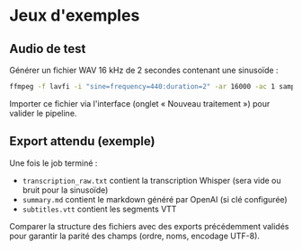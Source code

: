 # Jeux d'exemples

## Audio de test

Générer un fichier WAV 16 kHz de 2 secondes contenant une sinusoïde :

```bash
ffmpeg -f lavfi -i "sine=frequency=440:duration=2" -ar 16000 -ac 1 samples/audio-demo.wav
```

Importer ce fichier via l'interface (onglet « Nouveau traitement ») pour valider le pipeline.

## Export attendu (exemple)

Une fois le job terminé :

- `transcription_raw.txt` contient la transcription Whisper (sera vide ou bruit pour la sinusoïde)
- `summary.md` contient le markdown généré par OpenAI (si clé configurée)
- `subtitles.vtt` contient les segments VTT

Comparer la structure des fichiers avec des exports précédemment validés pour garantir la parité des champs (ordre, noms, encodage UTF-8).
